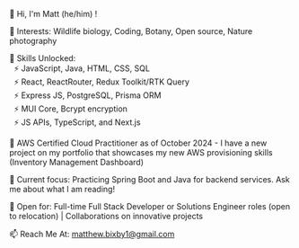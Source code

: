 👋 Hi, I'm Matt (he/him) !

👀 Interests: Wildlife biology, Coding, Botany, Open source, Nature photography

🔧 Skills Unlocked:
<br>
&nbsp; ⚡ JavaScript, Java, HTML, CSS, SQL
<br>
&nbsp; ⚡ React, ReactRouter, Redux Toolkit/RTK Query
<br>
&nbsp; ⚡ Express JS, PostgreSQL, Prisma ORM
<br>
&nbsp; ⚡ MUI Core, Bcrypt encryption
<br>
&nbsp; ⚡ JS APIs, TypeScript, and Next.js

🌱 AWS Certified Cloud Practitioner as of October 2024 - I have a new project on my portfolio that showcases my new AWS provisioning skills (Inventory Management Dashboard)

🔅 Current focus: Practicing Spring Boot and Java for backend services. Ask me about what I am reading!

💼 Open for: Full-time Full Stack Developer or Solutions Engineer roles (open to relocation) | Collaborations on innovative projects

📫 Reach Me At: matthew.bixby1@gmail.com

<!---
mattbixby123/mattbixby123 is a ✨ special ✨ repository because its `README.md` (this file) appears on your GitHub profile.
You can click the Preview link to take a look at your changes.
--->
